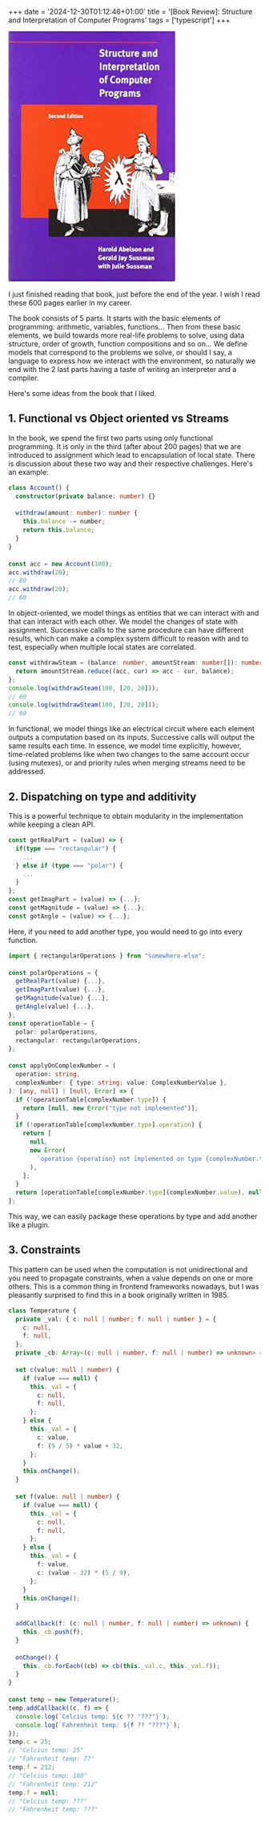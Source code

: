 +++
date = '2024-12-30T01:12:46+01:00'
title = '[Book Review]: Structure and Interpretation of Computer Programs'
tags = ['typescript']
+++

![sicp book cover](/sicp-cover.jpeg)

I just finished reading that book, just before the end of the year. I wish I read these 600 pages earlier in my career.

The book consists of 5 parts. It starts with the basic elements of programming: arithmetic, variables, functions... Then from these basic elements, we build towards more real-life problems to solve, using data structure, order of growth, function compositions and so on...
We define models that correspond to the problems we solve, or should I say, a language to express how we interact with the environment, so naturally we end with the 2 last parts having a taste of writing an interpreter and a compiler.

<!-- Knowing a bit about maths and having studied Nand2Tetris definitely helped understand some parts quicker, but honestly, I did not try to go too much in depth towards the end of the book since dealing with registers and so is quite far from what I do (also, I planned to learn about compilers later). -->

Here's some ideas from the book that I liked.

<!-- - mecanism for developing complex ideas (1.1): -->
<!---->
<!--   - primitive expressions -->
<!--   - means of combination -->
<!--   - means of abstraction -->
<!---->
<!-- - first-class means (1.3.4): -->
<!---->
<!--   - can be named by variables -->
<!--   - can be passed as arguments to procedures -->
<!--   - can be returned by procedures -->
<!--   - can be included in data strutures -->
<!---->
<!-- - levels of abstraction -->

## 1. Functional vs Object oriented vs Streams

<!-- (3.5.5) -->

In the book, we spend the first two parts using only functional programming. It is only in the third (after about 200 pages) that we are introduced to assignment which lead to encapsulation of local state.
There is discussion about these two way and their respective challenges.
Here's an example:

```typescript
class Account() {
  constructor(private balance: number) {}

  withdraw(amount: number): number {
    this.balance -= number;
    return this.balance;
  }
}

const acc = new Account(100);
acc.withdraw(20);
// 80
acc.withdraw(20);
// 60
```

In object-oriented, we model things as entities that we can interact with and that can interact with each other. We model the changes of state with assignment.
Successive calls to the same procedure can have different results, which can make a complex system difficult to reason with and to test, especially when multiple local states are correlated.

```typescript
const withdrawSteam = (balance: number, amountStream: number[]): number => {
  return amountStream.reduce((acc, cur) => acc - cur, balance);
};
console.log(withdrawSteam(100, [20, 20]));
// 60
console.log(withdrawSteam(100, [20, 20]));
// 60
```

In functional, we model things like an electrical circuit where each element outputs a computation based on its inputs.
Successive calls will output the same results each time.
In essence, we model time explicitly, however, time-related problems like when two changes to the same account occur (using mutexes), or and priority rules when merging streams need to be addressed.

## 2. Dispatching on type and additivity

<!-- (2.4.3) -->

This is a powerful technique to obtain modularity in the implementation while keeping a clean API.

```typescript
const getRealPart = (value) => {
  if(type === "rectangular") {
    ...
  } else if (type === "polar") {
    ...
  }
};
const getImagPart = (value) => {...};
const getMagnitude = (value) => {...};
const getAngle = (value) => {...};
```

Here, if you need to add another type, you would need to go into every function.

```typescript
import { rectangularOperations } from "somewhere-else";

const polarOperations = {
  getRealPart(value) {...},
  getImagPart(value) {...},
  getMagnitude(value) {...},
  getAngle(value) {...},
};
const operationTable = {
  polar: polarOperations,
  rectangular: rectangularOperations,
};

const applyOnComplexNumber = (
  operation: string,
  complexNumber: { type: string; value: ComplexNumberValue },
): [any, null] | [null, Error] => {
  if (!operationTable[complexNumber.type]) {
    return [null, new Error("type not implemented")];
  }
  if (!operationTable[complexNumber.type].operation) {
    return [
      null,
      new Error(
        `operation {operation} not implemented on type {complexNumber.type}`,
      ),
    ];
  }
  return [operationTable[complexNumber.type](complexNumber.value), null];
};
```

This way, we can easily package these operations by type and add another like a plugin.

## 3. Constraints

<!-- (3.3.5) -->

This pattern can be used when the computation is not unidirectional and you need to propagate constraints, when a value depends on one or more others. This is a common thing in frontend frameworks nowadays, but I was pleasantly surprised to find this in a book originally written in 1985.

```typescript
class Temperature {
  private _val: { c: null | number; f: null | number } = {
    c: null,
    f: null,
  };
  private _cb: Array<(c: null | number, f: null | number) => unknown> = [];

  set c(value: null | number) {
    if (value === null) {
      this._val = {
        c: null,
        f: null,
      };
    } else {
      this._val = {
        c: value,
        f: (9 / 5) * value + 32,
      };
    }
    this.onChange();
  }

  set f(value: null | number) {
    if (value === null) {
      this._val = {
        c: null,
        f: null,
      };
    } else {
      this._val = {
        f: value,
        c: (value - 32) * (5 / 9),
      };
    }
    this.onChange();
  }

  addCallback(f: (c: null | number, f: null | number) => unknown) {
    this._cb.push(f);
  }

  onChange() {
    this._cb.forEach((cb) => cb(this._val.c, this._val.f));
  }
}

const temp = new Temperature();
temp.addCallback((c, f) => {
  console.log(`Celcius temp: ${c ?? "???"}`);
  console.log(`Fahrenheit temp: ${f ?? "???"}`);
});
temp.c = 25;
// "Celcius temp: 25"
// "Fahrenheit temp: 77"
temp.f = 212;
// "Celcius temp: 100"
// "Fahrenheit temp: 212"
temp.f = null;
// "Celcius temp: ???"
// "Fahrenheit temp: ???"
```
